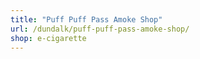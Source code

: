 ```yaml
---
title: "Puff Puff Pass Amoke Shop"
url: /dundalk/puff-puff-pass-amoke-shop/
shop: e-cigarette
---
```

